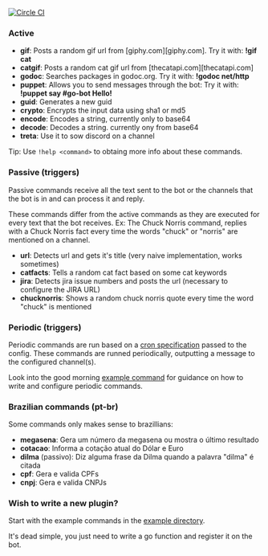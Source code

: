 [![Circle CI](https://circleci.com/gh/go-chat-bot/plugins.svg?style=svg)](https://circleci.com/gh/go-chat-bot/plugins)

### Active

* **gif**: Posts a random gif url from [giphy.com][giphy.com]. Try it with: **!gif cat**
* **catgif**: Posts a random cat gif url from [thecatapi.com][thecatapi.com]
* **godoc**: Searches packages in godoc.org. Try it with: **!godoc net/http**
* **puppet**: Allows you to send messages through the bot: Try it with: **!puppet say #go-bot Hello!**
* **guid**: Generates a new guid
* **crypto**: Encrypts the input data using sha1 or md5
* **encode**: Encodes a string, currently only to base64
* **decode**: Decodes a string. currently ony from base64
* **treta**: Use it to sow discord on a channel

Tip: Use `!help <command>` to obtaing more info about these commands.

### Passive (triggers)

Passive commands receive all the text sent to the bot or the channels that the bot is in and can process it and reply.

These commands differ from the active commands as they are executed for every text that the bot receives. Ex: The Chuck Norris command, replies with a Chuck Norris fact every time the words "chuck" or "norris" are mentioned on a channel.

* **url**: Detects url and gets it's title (very naive implementation, works sometimes)
* **catfacts**: Tells a random cat fact based on some cat keywords
* **jira**: Detects jira issue numbers and posts the url (necessary to configure the JIRA URL)
* **chucknorris**: Shows a random chuck norris quote every time the word "chuck" is mentioned

### Periodic (triggers)

Periodic commands are run based on a [cron
specification](https://godoc.org/github.com/robfig/cron) passed to the
config. These commands are runned periodically, outputting a message to
the configured channel(s).

Look into the good morning [example
command](https://github.com/go-chat-bot/plugins/blob/master/example/goodmorning_command.go) for guidance on how to write and configure periodic commands.

### Brazilian commands (pt-br)

Some commands only makes sense to brazillians:

* **megasena**: Gera um número da megasena ou mostra o último resultado
* **cotacao**: Informa a cotação atual do Dólar e Euro
* **dilma** (passivo): Diz alguma frase da Dilma quando a palavra "dilma" é citada
* **cpf**: Gera e valida CPFs
* **cnpj**: Gera e valida CNPJs

### Wish to write a new plugin?

Start with the example commands in the [example directory](https://github.com/go-chat-bot/plugins/tree/master/example).

It's dead simple, you just need to write a go function and register it on the bot.
